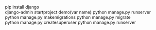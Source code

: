  pip install django  
 django-admin startproject demo(var name)
 python manage.py runserver      
   python manage.py makemigrations 
    python manage.py migrate   
    python manage.py createsuperuser
    python manage.py runserver    
